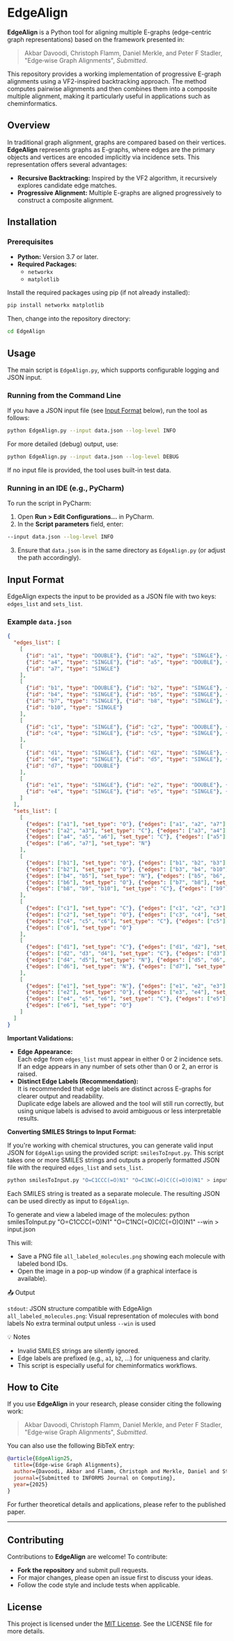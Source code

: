 # EdgeAlign

**EdgeAlign** is a Python tool for aligning multiple E-graphs (edge-centric graph representations) based on the framework presented in:

> Akbar Davoodi, Christoph Flamm, Daniel Merkle, and Peter F Stadler, "Edge‑wise Graph Alignments", *Submitted*.

This repository provides a working implementation of progressive E-graph alignments using a VF2-inspired backtracking approach. The method computes pairwise alignments and then combines them into a composite multiple alignment, making it particularly useful in applications such as cheminformatics.



## Overview

In traditional graph alignment, graphs are compared based on their vertices. **EdgeAlign** represents graphs as E-graphs, where edges are the primary objects and vertices are encoded implicitly via incidence sets. This representation offers several advantages:
- **Recursive Backtracking:** Inspired by the VF2 algorithm, it recursively explores candidate edge matches.
- **Progressive Alignment:** Multiple E-graphs are aligned progressively to construct a composite alignment.




## Installation

### Prerequisites

- **Python:** Version 3.7 or later.
- **Required Packages:**  
  - `networkx`
  - `matplotlib`

Install the required packages using pip (if not already installed):

```bash
pip install networkx matplotlib
```

Then, change into the repository directory:

```bash
cd EdgeAlign
```

## Usage

The main script is `EdgeAlign.py`, which supports configurable logging and JSON input.

### Running from the Command Line

If you have a JSON input file (see [Input Format](#input-format) below), run the tool as follows:

```bash
python EdgeAlign.py --input data.json --log-level INFO
```

For more detailed (debug) output, use:

```bash
python EdgeAlign.py --input data.json --log-level DEBUG
```
If no input file is provided, the tool uses built-in test data.


### Running in an IDE (e.g., PyCharm)

To run the script in PyCharm:

1. Open **Run > Edit Configurations...** in PyCharm.
2. In the **Script parameters** field, enter:
```bash
--input data.json --log-level INFO
```
3. Ensure that `data.json` is in the same directory as `EdgeAlign.py` (or adjust the path accordingly).

## Input Format

EdgeAlign expects the input to be provided as a JSON file with two keys: `edges_list` and `sets_list`.

### Example `data.json`

```json
{
  "edges_list": [
    [
      {"id": "a1", "type": "DOUBLE"}, {"id": "a2", "type": "SINGLE"}, {"id": "a3", "type": "SINGLE"},
      {"id": "a4", "type": "SINGLE"}, {"id": "a5", "type": "DOUBLE"}, {"id": "a6", "type": "SINGLE"},
      {"id": "a7", "type": "SINGLE"}
    ],
    [
      {"id": "b1", "type": "DOUBLE"}, {"id": "b2", "type": "SINGLE"}, {"id": "b3", "type": "SINGLE"},
      {"id": "b4", "type": "SINGLE"}, {"id": "b5", "type": "SINGLE"}, {"id": "b6", "type": "DOUBLE"},
      {"id": "b7", "type": "SINGLE"}, {"id": "b8", "type": "SINGLE"}, {"id": "b9", "type": "DOUBLE"},
      {"id": "b10", "type": "SINGLE"}
    ],
    [
      {"id": "c1", "type": "SINGLE"}, {"id": "c2", "type": "DOUBLE"}, {"id": "c3", "type": "SINGLE"},
      {"id": "c4", "type": "SINGLE"}, {"id": "c5", "type": "SINGLE"}, {"id": "c6", "type": "DOUBLE"}
    ],
    [
      {"id": "d1", "type": "SINGLE"}, {"id": "d2", "type": "SINGLE"}, {"id": "d3", "type": "DOUBLE"},
      {"id": "d4", "type": "SINGLE"}, {"id": "d5", "type": "SINGLE"}, {"id": "d6", "type": "SINGLE"},
      {"id": "d7", "type": "DOUBLE"}
    ],
    [
      {"id": "e1", "type": "SINGLE"}, {"id": "e2", "type": "DOUBLE"}, {"id": "e3", "type": "SINGLE"},
      {"id": "e4", "type": "SINGLE"}, {"id": "e5", "type": "SINGLE"}, {"id": "e6", "type": "DOUBLE"}
    ]
  ],
  "sets_list": [
    [
      {"edges": ["a1"], "set_type": "O"}, {"edges": ["a1", "a2", "a7"], "set_type": "C"},
      {"edges": ["a2", "a3"], "set_type": "C"}, {"edges": ["a3", "a4"], "set_type": "C"},
      {"edges": ["a4", "a5", "a6"], "set_type": "C"}, {"edges": ["a5"], "set_type": "O"},
      {"edges": ["a6", "a7"], "set_type": "N"}
    ],
    [
      {"edges": ["b1"], "set_type": "O"}, {"edges": ["b1", "b2", "b3"], "set_type": "C"},
      {"edges": ["b2"], "set_type": "O"}, {"edges": ["b3", "b4", "b10"], "set_type": "C"},
      {"edges": ["b4", "b5"], "set_type": "N"}, {"edges": ["b5", "b6", "b7"], "set_type": "C"},
      {"edges": ["b6"], "set_type": "O"}, {"edges": ["b7", "b8"], "set_type": "N"},
      {"edges": ["b8", "b9", "b10"], "set_type": "C"}, {"edges": ["b9"], "set_type": "O"}
    ],
    [
      {"edges": ["c1"], "set_type": "C"}, {"edges": ["c1", "c2", "c3"], "set_type": "C"},
      {"edges": ["c2"], "set_type": "O"}, {"edges": ["c3", "c4"], "set_type": "N"},
      {"edges": ["c4", "c5", "c6"], "set_type": "C"}, {"edges": ["c5"], "set_type": "N"},
      {"edges": ["c6"], "set_type": "O"}
    ],
    [
      {"edges": ["d1"], "set_type": "C"}, {"edges": ["d1", "d2"], "set_type": "C"},
      {"edges": ["d2", "d3", "d4"], "set_type": "C"}, {"edges": ["d3"], "set_type": "O"},
      {"edges": ["d4", "d5"], "set_type": "N"}, {"edges": ["d5", "d6", "d7"], "set_type": "C"},
      {"edges": ["d6"], "set_type": "N"}, {"edges": ["d7"], "set_type": "O"}
    ],
    [
      {"edges": ["e1"], "set_type": "N"}, {"edges": ["e1", "e2", "e3"], "set_type": "C"},
      {"edges": ["e2"], "set_type": "O"}, {"edges": ["e3", "e4"], "set_type": "N"},
      {"edges": ["e4", "e5", "e6"], "set_type": "C"}, {"edges": ["e5"], "set_type": "N"},
      {"edges": ["e6"], "set_type": "O"}
    ]
  ]
}
```

**Important Validations:**
- **Edge Appearance:**  
  Each edge from `edges_list` must appear in either 0 or 2 incidence sets.
  If an edge appears in any number of sets other than 0 or 2, an error is raised.
- **Distinct Edge Labels (Recommendation):**  
  It is recommended that edge labels are distinct across E-graphs for clearer output and readability.  
  Duplicate edge labels are allowed and the tool will still run correctly, but using unique labels is advised to avoid ambiguous or less interpretable results.


**Converting SMILES Strings to Input Format:**

If you're working with chemical structures, you can generate valid input JSON for `EdgeAlign` using the provided script: `smilesToInput.py`.
This script takes one or more SMILES strings and outputs a properly formatted JSON file with the required `edges_list` and `sets_list`.

```bash
python smilesToInput.py "O=C1CCC(=O)N1" "O=C1NC(=O)C(C(=O)O)N1" > input.json
```

Each SMILES string is treated as a separate molecule.
The resulting JSON can be used directly as input to `EdgeAlign`.

To generate and view a labeled image of the molecules:
python smilesToInput.py "O=C1CCC(=O)N1" "O=C1NC(=O)C(C(=O)O)N1" --win > input.json

This will:
- Save a PNG file `all_labeled_molecules.png` showing each molecule with labeled bond IDs.
- Open the image in a pop-up window (if a graphical interface is available).

📤 Output

`stdout`: JSON structure compatible with EdgeAlign
`all_labeled_molecules.png`: Visual representation of molecules with bond labels
No extra terminal output unless `--win` is used

💡 Notes
- Invalid SMILES strings are silently ignored.
- Edge labels are prefixed (e.g., `a1`, `b2`, ...) for uniqueness and clarity.
- This script is especially useful for cheminformatics workflows.


## How to Cite

If you use **EdgeAlign** in your research, please consider citing the following work:

> Akbar Davoodi, Christoph Flamm, Daniel Merkle, and Peter F Stadler, "Edge‑wise Graph Alignments", *Submitted*.

You can also use the following BibTeX entry:

```bibtex
@article{EdgeAlign25,
  title={Edge‑wise Graph Alignments},
  author={Davoodi, Akbar and Flamm, Christoph and Merkle, Daniel and Stadler, Peter F},
  journal={Submitted to INFORMS Journal on Computing},
  year={2025}
}
```

For further theoretical details and applications, please refer to the published paper.

---

## Contributing

Contributions to **EdgeAlign** are welcome! To contribute:
- **Fork the repository** and submit pull requests.
- For major changes, please open an issue first to discuss your ideas.
- Follow the code style and include tests when applicable.

## License

This project is licensed under the [MIT License](LICENSE). See the LICENSE file for more details.
